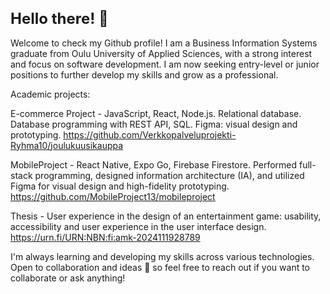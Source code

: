 

<h1 style="font-size: 24px;">Hello there! 👋</h1>



Welcome to check my Github profile! 
I am a Business Information Systems graduate from Oulu University of Applied Sciences, 
with a strong interest and focus on software development. 
I am now seeking entry-level or junior positions to further develop my skills and grow as a professional.

Academic projects: 

E-commerce Project	- JavaScript, React, Node.js. Relational database. 
                     Database programming with REST API, SQL. 
                     Figma: visual design and prototyping.
https://github.com/Verkkopalveluprojekti-Ryhma10/joulukuusikauppa

MobileProject	- React Native, Expo Go, Firebase Firestore. 
                Performed full-stack programming, designed information architecture (IA), 
                and utilized Figma for visual design and high-fidelity prototyping. 
https://github.com/MobileProject13/mobileproject

Thesis -	User experience in the design of an entertainment game: usability, accessibility and user experience in the user interface design.
	https://urn.fi/URN:NBN:fi:amk-2024111928789



 I'm always learning and developing my skills across various technologies. 
 Open to collaboration and ideas 🤝 so feel free to reach out if you want to collaborate or ask anything! 

<!---
MariellaHeikkila/MariellaHeikkila is a ✨ special ✨ repository because its `README.md` (this file) appears on your GitHub profile.
You can click the Preview link to take a look at your changes.
--->
